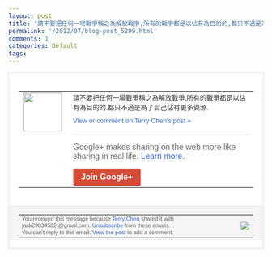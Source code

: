```yaml
---
layout: post
title: "請不要把任何一場戰爭稱之為解放戰爭,所有的戰爭都是以佔有為目的的,都只不過是為了自..."
permalink: '/2012/07/blog-post_5299.html'
comments: 1
categories: Default
tags: 
---
```

<div style="border:solid 1px #dfdfdf;color:#686868;font:13px Arial"><div style="background-color:#fff;padding:20px;"><table cellpadding="0" cellspacing="0"><tr><td style="padding-right:15px;vertical-align:top"><a href="https://plus.google.com/_/notifications/emlink?emrecipient=110200756825219614165&amp;emid=CKD8iKbbsbECFeZv5Qod2yoAAA&amp;path=%2F108643996575278738906&amp;dt=1343112320536&amp;uob=8"><img height="75" src="https://lh3.googleusercontent.com/-KKRGTyJ5Bl0/AAAAAAAAAAI/AAAAAAAAEEY/jllxqER5dCk/s75-c-k-a/photo.jpg" style="border:solid 1px #cccccc;" width="75"/></a></td><td style="width:578px;color:#333;font:13px Arial;vertical-align:top;"><div style="padding-bottom:10px">請不要把任何一場戰爭稱之為解放戰爭,所有<wbr/>的戰爭都是以佔有為目的的,都只不過是為了<wbr/>自己佔有更多資源.</div><a href="https://plus.google.com/_/notifications/emlink?emrecipient=110200756825219614165&amp;emid=CKD8iKbbsbECFeZv5Qod2yoAAA&amp;path=%2F108643996575278738906%2Fposts%2FZGaqiXXLJjK%3Fgpinv%3DAMIXal_Nb3aFZe8350qdMPCTm8ADa2QIyb-CEooJwyRyNbcjYrMoqzdhseDnZOOpQKa32yuHJKiY7CToAP3T4FEPsWhXAQtmkJcjEEa5PKSA1rxyOCvHX_Q&amp;dt=1343112320536&amp;uob=8" style="color:#3366CC;text-decoration:none;">View or comment on Terry Chen's post »</a><div style="margin-top:20px;border-top:solid 1px #dfdfdf"><div style="padding:15px 0;color:#686868;font:16px Arial;">Google+ makes sharing on the web more like sharing in real life. <a href="http://www.google.com/+/learnmore/" style="color:#3366CC;text-decoration:none;">Learn more</a>.</div><a href="https://plus.google.com/_/notifications/emlink?emrecipient=110200756825219614165&amp;emid=CKD8iKbbsbECFeZv5Qod2yoAAA&amp;path=%2F%3Fgpinv%3DAMIXal_Nb3aFZe8350qdMPCTm8ADa2QIyb-CEooJwyRyNbcjYrMoqzdhseDnZOOpQKa32yuHJKiY7CToAP3T4FEPsWhXAQtmkJcjEEa5PKSA1rxyOCvHX_Q&amp;dt=1343112320536&amp;uob=8" style="display:inline-block;padding:7px 15px;background-color:#d44b38; color:#fff;font-size:16px; font-weight:bold;border-radius:2px;-webkit-border-radius:2px; -moz-border-radius:2px;border:solid 1px #c43b28; white-space:nowrap;text-decoration:none">Join Google+</a></div></td></tr></table></div><div style="border-top:solid 1px #dfdfdf;padding:0 20px; background-color:#f5f5f5"><table cellpadding="0" cellspacing="0" style="height:50px"><tbody><tr><td style="vertical-align:middle;width:100%; color:#636363;font:11px Arial; line-height:120%">You received this message because <a href="https://plus.google.com/_/notifications/emlink?emrecipient=110200756825219614165&amp;emid=CKD8iKbbsbECFeZv5Qod2yoAAA&amp;path=%2F108643996575278738906%3Fgpinv%3DAMIXal_Nb3aFZe8350qdMPCTm8ADa2QIyb-CEooJwyRyNbcjYrMoqzdhseDnZOOpQKa32yuHJKiY7CToAP3T4FEPsWhXAQtmkJcjEEa5PKSA1rxyOCvHX_Q&amp;dt=1343112320536&amp;uob=8" style="color:#3366CC;text-decoration:none;">Terry Chen</a> shared it with jack29834582t@gmail.com. <a href="https://plus.google.com/_/notifications/emlink?emrecipient=110200756825219614165&amp;emid=CKD8iKbbsbECFeZv5Qod2yoAAA&amp;path=%2F_%2Fnonplus%2Femailsettings%3Fgpinv%3DAMIXal_Nb3aFZe8350qdMPCTm8ADa2QIyb-CEooJwyRyNbcjYrMoqzdhseDnZOOpQKa32yuHJKiY7CToAP3T4FEPsWhXAQtmkJcjEEa5PKSA1rxyOCvHX_Q%26est%3DADH5u8U0mAG9dwaA-UE1CX2e7DVH3BBhKM_75mT0sjGa_0o6RAN3bf1twX-2690oe73T9kUAE6aKAnsM_M5E8_1eicSGS9-KX7rAR2cuQfyl2C3UGwzxNU6ztAfm-jUhD8HLkqUhwpNYH2EZzzdVUOu5AKpDPcOv1g&amp;dt=1343112320536&amp;uob=8" style="color:#3366CC;text-decoration:none;">Unsubscribe</a> from these emails.<br/>You can't reply to this email. <a href="https://plus.google.com/_/notifications/emlink?emrecipient=110200756825219614165&amp;emid=CKD8iKbbsbECFeZv5Qod2yoAAA&amp;path=%2F108643996575278738906%2Fposts%2FZGaqiXXLJjK%3Fgpinv%3DAMIXal_Nb3aFZe8350qdMPCTm8ADa2QIyb-CEooJwyRyNbcjYrMoqzdhseDnZOOpQKa32yuHJKiY7CToAP3T4FEPsWhXAQtmkJcjEEa5PKSA1rxyOCvHX_Q&amp;dt=1343112320536&amp;uob=8" style="color:#3366CC;text-decoration:none;">View the post</a> to add a comment.<br/></td><td><img src="https://ssl.gstatic.com/s2/oz/images/notifications/logo/google-plus-6617a72bb36cc548861652780c9e6ff1.png"/></td></tr></tbody></table></div></div>